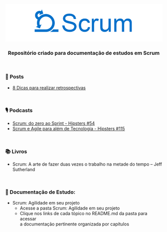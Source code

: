 ﻿<div align="center">
 
 ![Scrum Logo](Scrum%20-%20Agilidade%20em%20seu%20projeto/imagens/scrum-1.png)
 ### Repositório criado para documentação de estudos em Scrum
  
</div>

<br> 

### 📰 Posts

+ [8 Dicas para realizar retrospectivas](https://www.dbccompany.com.br/8-dicas-para-realizar-retrospectivas/)

<br>

  
### 🎙️ Podcasts

+ [Scrum: do zero ao Sprint - Hipsters #54](https://cursos.alura.com.br/hipsterstech-scrum-do-zero-ao-sprint-hipsters-54-a532)
+ [Scrum e Agile para além de Tecnologia - Hipsters #115](https://cursos.alura.com.br/hipsterstech-scrum-e-agile-para-alem-de-tecnologia-hipsters-115-a467)


<br>

### 📚 Livros
 
+ Scrum: A arte de fazer duas vezes o trabalho na metade do tempo – Jeff Sutherland

<br>

### 📝 Documentação de Estudo:

+ Scrum: Agilidade em seu projeto
  + Acesse a pasta Scrum: Agilidade em seu projeto
  + Clique nos links de cada tópico no README.md da pasta para acessar<br> a documentação pertinente organizada por capítulos


